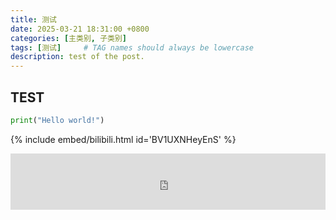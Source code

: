 ```yaml
---
title: 测试
date: 2025-03-21 18:31:00 +0800
categories: [主类别, 子类别]
tags: [测试]     # TAG names should always be lowercase
description: test of the post.
---
```


## TEST

```python
print("Hello world!")
```


{% include embed/bilibili.html id='BV1UXNHeyEnS' %}

<iframe style="width:728px;height:90px;max-width:100%;border:none;display:block;margin:auto" src="https://namemc.com/server/2b2t.org/embed" width="728" height="90"></iframe>
